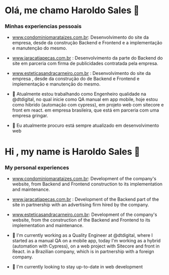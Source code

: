 # Olá, me chamo Haroldo Sales 👋

### Minhas experiencias pessoais

- www.condominiomarataizes.com.br: Desenvolvimento do site da empresa, desde da construção Backend e Frontend e a implementação e manutenção do mesmo.

- www.jaracatiapecas.com.br : Desenvolvimento da parte do Backend do site em parceria com firma de publicidades contratada pela empresa.

- www.esteticasandracarneiro.com.br : Desenvolvimento do site da empresa , desde da construção do de Backend e Frontend e implementação e manutenção do mesmo.

- 🔭 Atualmente estou trabalhando como Engenheiro qualidade na @dtdigital, no qual inicie como QA manual em app mobile, hoje estou como hibrido (automação com cypress), em projeto web com sitecore e front em react. em empresa brasileira, que está em parceria com uma empresa gringar.
- 🌱 Eu atualmente procuro está sempre atualizado em desenvolvimento web
# Hi , my name is Haroldo Sales 👋


### My personal experiences

- www.condominiomarataizes.com.br: Development of the company's website, from Backend and Frontend construction to its implementation and maintenance.

- www.jaracatiapecas.com.br : Development of the Backend part of the site in partnership with an advertising firm hired by the company.

- www.esteticasandracarneiro.com.br: Development of the company's website, from the construction of the Backend and Frontend to its implementation and maintenance.

- 🔭 I'm currently working as a Quality Engineer at @dtdigital, where I started as a manual QA on a mobile app, today I'm working as a hybrid (automation with Cypress), on a web project with Sitecore and front in React. in a Brazilian company, which is in partnership with a foreign company.

- 🌱 I'm currently looking to stay up-to-date in web development
